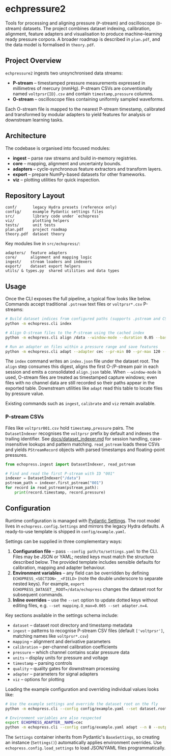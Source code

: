 # echpressure2

Tools for processing and aligning pressure (`P`-stream) and oscilloscope (`O`-stream)
datasets. The project combines dataset indexing, calibration, alignment,
feature adapters and visualisation to produce machine–learning ready pressure
corpora. A broader roadmap is described in `plan.pdf`, and the data model is
formalised in `theory.pdf`.

## Project Overview

`echpressure2` ingests two unsynchronised data streams:

 - **P-stream** – timestamped pressure measurements expressed in millimetres of
  mercury (mmHg). P-stream CSVs are conventionally named `voltprsr{ID}.csv`
  and contain `timestamp,pressure` columns.
- **O-stream** – oscilloscope files containing uniformly sampled waveforms.

Each O-stream file is mapped to the nearest P-stream timestamp, calibrated and
transformed by modular adapters to yield features for analysis or downstream
learning tasks.

## Architecture

The codebase is organised into focused modules:

- **ingest** – parse raw streams and build in-memory registries.
- **core** – mapping, alignment and uncertainty bounds.
- **adapters** – cycle-synchronous feature extractors and transform layers.
- **export** – prepare NumPy-based datasets for other frameworks.
- **viz** – plotting utilities for quick inspection.

## Repository Layout

```
conf/       legacy Hydra presets (reference only)
config/     example Pydantic settings files
src/        library code under `echopress`
viz/        plotting helpers
tests/      unit tests
plan.pdf    project roadmap
theory.pdf  dataset theory
```

Key modules live in `src/echopress/`:

```
adapters/  feature adapters
core/      alignment and mapping logic
ingest/    stream loaders and indexers
export/    dataset export helpers
utils/ & types.py  shared utilities and data types
```

## Usage

Once the CLI exposes the full pipeline, a typical flow looks like below.
Commands accept traditional `.pstream` text files or `voltprsr*.csv`
P-streams:

```bash
# Build dataset indices from configured paths (supports .pstream and CSV)
python -m echopress.cli index

# Align O-stream files to the P-stream using the cached index
python -m echopress.cli align /data --window-mode --duration 0.05 --base-year 2023

# Run an adapter on files within a pressure range and save features
python -m echopress.cli adapt --adapter cec --pr-min 80 --pr-max 120 --n 5 --output features.npy
```

The `index` command writes an `index.json` file under the dataset root. The
`align` step consumes this digest, aligns the first O-/P-stream pair in each
session and emits a consolidated `align.json` table.  When ``--window-mode`` is
used, O-stream files are treated as timestamped capture windows; even files with
no channel data are still recorded so their paths appear in the exported table.
Downstream utilities like `adapt` read this table to locate files by pressure
value.

Existing commands such as `ingest`, `calibrate` and `viz` remain available.

### P-stream CSVs

Files like `voltprsr001.csv` hold `timestamp,pressure` pairs. The
`DatasetIndexer` recognises the `voltprsr` prefix by default and indexes the
trailing identifier. See [docs/dataset_indexer.md](docs/dataset_indexer.md) for session handling, case-insensitive lookups and pattern matching. `read_pstream` loads these CSVs and yields
`PStreamRecord` objects with parsed timestamps and floating-point pressures.

```python
from echopress.ingest import DatasetIndexer, read_pstream

# Find and read the first P-stream with ID "001"
indexer = DatasetIndexer("/data")
pstream_path = indexer.first_pstream("001")
for record in read_pstream(pstream_path):
    print(record.timestamp, record.pressure)
```

## Configuration

Runtime configuration is managed with [Pydantic Settings](https://docs.pydantic.dev/latest/concepts/pydantic_settings/).
The root model lives in `echopress.config.Settings` and mirrors the legacy Hydra
defaults. A ready-to-use template is shipped in `config/example.yaml`.

Settings can be supplied in three complementary ways:

1. **Configuration file** – pass `--config path/to/settings.yaml` to the CLI.
   Files may be JSON or YAML; nested keys must match the structure described
   below. The provided template includes sensible defaults for calibration,
   mapping and adapter behaviour.
2. **Environment variables** – any field can be overridden by defining
   `ECHOPRESS_<SECTION>__<FIELD>` (note the double underscore to separate nested
   keys). For example,
   `export ECHOPRESS_DATASET__ROOT=/data/echopress` changes the dataset root for
   subsequent commands.
3. **Inline overrides** – use the `--set` option to update dotted keys without
   editing files, e.g. `--set mapping.O_max=0.005 --set adapter.n=4`.

Key sections available in the settings schema include:

* `dataset` – dataset root directory and timestamp metadata
* `ingest` – patterns to recognise P-stream CSV files (default `['voltprsr']`,
  matching names like `voltprsr*.csv`)
* `mapping` – alignment and derivative parameters
* `calibration` – per-channel calibration coefficients
* `pressure` – which channel contains scalar pressure data
* `units` – display units for pressure and voltage
* `timestamp` – parsing controls
* `quality` – quality gates for downstream processing
* `adapter` – parameters for signal adapters
* `viz` – options for plotting

Loading the example configuration and overriding individual values looks like:

```bash
# Use the example settings and override the dataset root on the fly
python -m echopress.cli --config config/example.yaml --set dataset.root=/data index

# Environment variables are also respected
export ECHOPRESS_ADAPTER__NAME=cec
python -m echopress.cli --config config/example.yaml adapt --n 8 --output features.npy
```

The `Settings` container inherits from Pydantic's `BaseSettings`, so creating an
instance (`Settings()`) automatically applies environment overrides. Use
`echopress.config.load_settings` to load JSON/YAML files programmatically.
